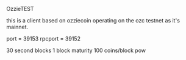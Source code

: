 

OzzieTEST 

this is a client based on ozziecoin operating on the ozc testnet as it's mainnet.

port = 39153
rpcport = 39152



30 second blocks
1 block maturity
100 coins/block pow